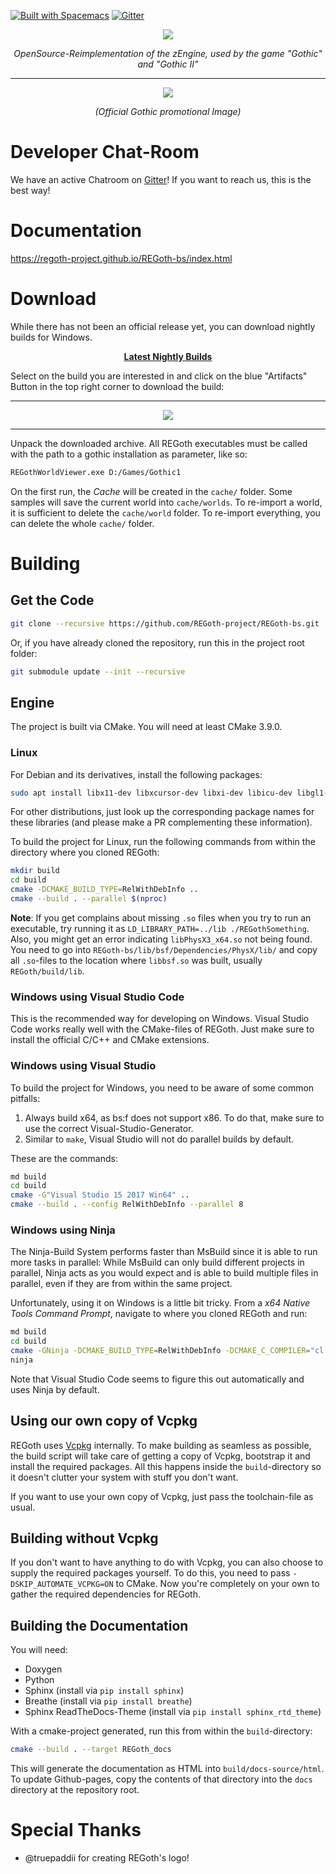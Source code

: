 [![Built with Spacemacs](https://cdn.rawgit.com/syl20bnr/spacemacs/442d025779da2f62fc86c2082703697714db6514/assets/spacemacs-badge.svg)](http://spacemacs.org)
[![Gitter](https://badges.gitter.im/Join%20Chat.svg)](https://gitter.im/REGoth/Lobby)


<p align="center">
  <img src="https://user-images.githubusercontent.com/11406580/58186975-2cdbb880-7cb6-11e9-9a6d-b38326bc3edb.png" />
  <p align="center"><em>OpenSource-Reimplementation of the zEngine, used by the game "Gothic" and "Gothic II"</em></p>
</p>

---

<p align="center">
  <img src="https://www.mobygames.com/images/promo/l/30647-gothic-screenshot.jpg" />
  <p align="center"><em>(Official Gothic promotional Image)</em></p>
</p>



# Developer Chat-Room

We have an active Chatroom on [Gitter](https://gitter.im/REGoth/Lobby)! If you want to reach us, this is the best way!

# Documentation

https://regoth-project.github.io/REGoth-bs/index.html

# Download

While there has not been an official release yet, you can download nightly builds for Windows.

<p align="center">
  <b>
    <a href="https://dev.azure.com/ataulien/REGoth/_build?definitionId=1&view=buildsHistory">Latest Nightly Builds</a>
  </b>
</p>

Select on the build you are interested in and click on the blue "Artifacts" Button in the top right corner to download the build: 

---------------------------
<p align="center">
  <a href="https://dev.azure.com/ataulien/REGoth/_build?definitionId=1&view=buildsHistory">
    <img src="https://user-images.githubusercontent.com/11406580/60770103-c7ae1c00-a0d7-11e9-98a9-d401cb3c88d4.png" />
  </a>
</p>

---------------------------

Unpack the downloaded archive. All REGoth executables must be called with the path to a gothic installation as parameter, like so:

```sh
REGothWorldViewer.exe D:/Games/Gothic1
```

On the first run, the *Cache* will be created in the `cache/` folder. Some samples will save the current world into `cache/worlds`. To re-import a world, it is sufficient to delete the `cache/world` folder. To re-import everything, you can delete the whole `cache/` folder.

# Building

## Get the Code

```sh
git clone --recursive https://github.com/REGoth-project/REGoth-bs.git
```

Or, if you have already cloned the repository, run this in the project root folder:

```sh
git submodule update --init --recursive
```

## Engine

The project is built via CMake. You will need at least CMake 3.9.0.

### Linux

For Debian and its derivatives, install the following packages:

```sh
sudo apt install libx11-dev libxcursor-dev libxi-dev libicu-dev libgl1-mesa-dev libglu1-mesa-dev freeglut3-dev libphysfs-dev libsquish-dev
```

For other distributions, just look up the corresponding package names for these libraries (and please make a PR complementing these information).

To build the project for Linux, run the following commands from within the directory where you cloned REGoth:

```sh
mkdir build
cd build
cmake -DCMAKE_BUILD_TYPE=RelWithDebInfo ..
cmake --build . --parallel $(nproc)
```

**Note**: If you get complains about missing `.so` files when you try to run an executable,
try running it as `LD_LIBRARY_PATH=../lib ./REGothSomething`. Also, you might get an error indicating `libPhysX3_x64.so` not being found. You need to go into `REGoth-bs/lib/bsf/Dependencies/PhysX/lib/` and copy all `.so`-files to the location where `libbsf.so` was built, usually `REGoth/build/lib`.

### Windows using Visual Studio Code

This is the recommended way for developing on Windows. Visual Studio Code works
really well with the CMake-files of REGoth. Just make sure to install the
official C/C++ and CMake extensions.

### Windows using Visual Studio

To build the project for Windows, you need to be aware of some common pitfalls:

 1. Always build x64, as bs:f does not support x86. To do that, make sure to use
    the correct Visual-Studio-Generator.
 2. Similar to `make`, Visual Studio will not do parallel builds by default.

These are the commands:

```sh
md build
cd build
cmake -G"Visual Studio 15 2017 Win64" ..
cmake --build . --config RelWithDebInfo --parallel 8
```

### Windows using Ninja

The Ninja-Build System performs faster than MsBuild since it is able to run more tasks in parallel: While MsBuild can only build different projects in parallel, Ninja acts as you would expect and is able to build multiple files in parallel, even if they are from within the same project.

Unfortunately, using it on Windows is a little bit tricky. From a *x64 Native Tools Command Prompt*, navigate to where you cloned REGoth and run:

```sh
md build
cd build
cmake -GNinja -DCMAKE_BUILD_TYPE=RelWithDebInfo -DCMAKE_C_COMPILER="cl.exe" -DCMAKE_CXX_COMPILER="cl.exe" -DMSVC_TOOLSET_VERSION=140 ..
ninja
```

Note that Visual Studio Code seems to figure this out automatically and uses Ninja by default.

## Using our own copy of Vcpkg

REGoth uses [Vcpkg](https://github.com/microsoft/vcpkg) internally. To make building as seamless as possible, the build script will take care of getting a copy of Vcpkg, bootstrap it and install the required packages. All this happens inside the `build`-directory so it doesn't clutter your system with stuff you don't want.

If you want to use your own copy of Vcpkg, just pass the toolchain-file as usual.


## Building without Vcpkg

If you don't want to have anything to do with Vcpkg, you can also choose to supply the required packages yourself. To do this, you need to pass `-DSKIP_AUTOMATE_VCPKG=ON` to CMake. Now you're completely on your own to gather the required dependencies for REGoth.


## Building the Documentation

You will need:

 * Doxygen
 * Python
  * Sphinx (install via `pip install sphinx`)
  * Breathe (install via `pip install breathe`)
  * Sphinx ReadTheDocs-Theme (install via `pip install sphinx_rtd_theme`)

With a cmake-project generated, run this from within the `build`-directory:

```sh
cmake --build . --target REGoth_docs
```

This will generate the documentation as HTML into `build/docs-source/html`. 
To update Github-pages, copy the contents of that directory into the `docs` directory at the repository root.


# Special Thanks

 - @truepaddii for creating REGoth's logo!
